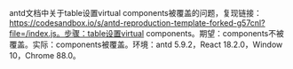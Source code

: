 antd文档中关于table设置virtual components被覆盖的问题，复现链接：https://codesandbox.io/s/antd-reproduction-template-forked-g57cnl?file=/index.js。步骤：table设置virtual components。期望：components不被覆盖。实际：components被覆盖。环境：antd 5.9.2，React 18.2.0，Window 10，Chrome 88.0。
